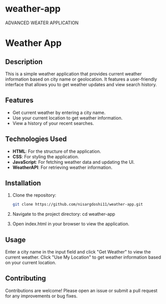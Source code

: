 # weather-app
ADVANCED WEATER APPLICATION 

# Weather App

## Description

This is a simple weather application that provides current weather information based on city name or geolocation. It features a user-friendly interface that allows you to get weather updates and view search history.

## Features

- Get current weather by entering a city name.
- Use your current location to get weather information.
- View a history of your recent searches.

## Technologies Used

- **HTML**: For the structure of the application.
- **CSS**: For styling the application.
- **JavaScript**: For fetching weather data and updating the UI.
- **WeatherAPI**: For retrieving weather information.

## Installation

1. Clone the repository:
   ```sh
   git clone https://github.com/nisargdoshi11/weather-app.git

2. Navigate to the project directory:
   cd weather-app

3. Open index.html in your browser to view the application.

## Usage
Enter a city name in the input field and click "Get Weather" to view the current weather.
Click "Use My Location" to get weather information based on your current location.

## Contributing
Contributions are welcome! Please open an issue or submit a pull request for any improvements or bug fixes.